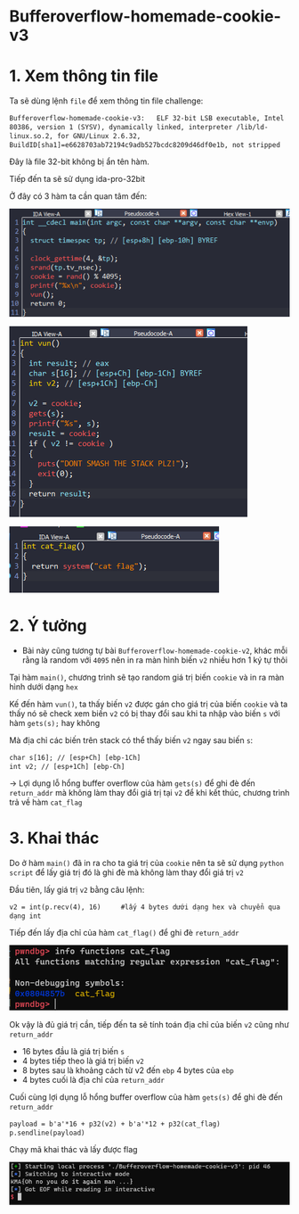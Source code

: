 # Bufferoverflow-homemade-cookie-v3

# 1. Xem thông tin file

Ta sẽ dùng lệnh `file` để xem thông tin file challenge:
```
Bufferoverflow-homemade-cookie-v3:   ELF 32-bit LSB executable, Intel 80386, version 1 (SYSV), dynamically linked, interpreter /lib/ld-linux.so.2, for GNU/Linux 2.6.32, BuildID[sha1]=e6628703ab72194c9adb527bcdc8209d46df0e1b, not stripped
```
Đây là file 32-bit không bị ẩn tên hàm.

Tiếp đến ta sẽ sử dụng ida-pro-32bit

Ở đây có 3 hàm ta cần quan tâm đến:

![main.png](images/main.png)

![vun.png](images/vun.png)

![system.png](images/system.png)

# 2. Ý tưởng

* Bài này cũng tương tự bài `Bufferoverflow-homemade-cookie-v2`, khác mỗi rằng là random với `4095` nên in ra màn hình biến `v2` nhiều hơn 1 ký tự thôi 

Tại hàm `main()`, chương trình sẽ tạo random giá trị biến `cookie` và in ra màn hình dưới dạng `hex`

Kế đến hàm `vun()`, ta thấy biến `v2` được gán cho giá trị của biến `cookie` và ta thấy nó sẽ check xem biến `v2` có bị thay đổi sau khi ta nhập vào biến `s` với hàm `gets(s);` hay không

Mà địa chỉ các biến trên stack có thể thấy biến `v2` ngay sau biến `s`: 

```
char s[16]; // [esp+Ch] [ebp-1Ch]
int v2; // [esp+1Ch] [ebp-Ch]
```

-> Lợi dụng lỗ hổng buffer overflow của hàm `gets(s)` để ghi đè đến `return_addr` mà không làm thay đổi giá trị tại `v2` để khi kết thúc, chương trình trả về hàm `cat_flag`
 
# 3. Khai thác

Do ở hàm `main()` đã in ra cho ta giá trị của `cookie` nên ta sẽ sử dụng `python script` để lấy giá trị đó là ghi đè mà không làm thay đổi giá trị `v2`

Đầu tiên, lấy giá trị `v2` bằng câu lệnh: 

```
v2 = int(p.recv(4), 16)     #lấy 4 bytes dưới dạng hex và chuyển qua dạng int
```

Tiếp đến lấy địa chỉ của hàm `cat_flag()` để ghi đè `return_addr`

![gdb0.png](images/gdb0.png)

Ok vậy là đủ giá trị cần, tiếp đến ta sẽ tính toán địa chỉ của biến `v2` cũng như `return_addr`

+ 16 bytes đầu là giá trị biến `s`
+ 4 bytes tiếp theo là giá trị biến `v2`
+ 8 bytes sau là khoảng cách từ v2 đến `ebp` 
  4 bytes của `ebp`
+ 4 bytes cuối là địa chỉ của `return_addr`

Cuối cùng lợi dụng lỗ hổng buffer overflow của hàm `gets(s)` để ghi đè đến `return_addr`

```
payload = b'a'*16 + p32(v2) + b'a'*12 + p32(cat_flag)
p.sendline(payload)
```

Chạy mã khai thác và lấy được flag

![flag.png](images/flag.png)

